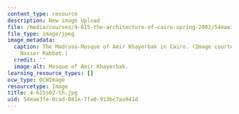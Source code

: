 ```yaml
---
content_type: resource
description: New image Upload
file: /media/courses/4-615-the-architecture-of-cairo-spring-2002/54eae3fe0cad081e7fa0913bc7aa941d_4-615s02-th.jpg
file_type: image/jpeg
image_metadata:
  caption: The Madrasa-Mosque of Amir Khayerbak in Cairo. (Image courtesy of Prof.
    Nasser Rabbat.)
  credit: ''
  image-alt: Mosque of Amir Khayerbak.
learning_resource_types: []
ocw_type: OCWImage
resourcetype: Image
title: 4-615s02-th.jpg
uid: 54eae3fe-0cad-081e-7fa0-913bc7aa941d
---
```

